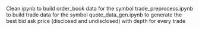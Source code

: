 Clean.ipynb to build order_book data for the symbol
trade_preprocess.ipynb to build trade data for the symbol
quote_data_gen.ipynb to generate the best bid ask price (disclosed and undisclosed) with depth for every trade
